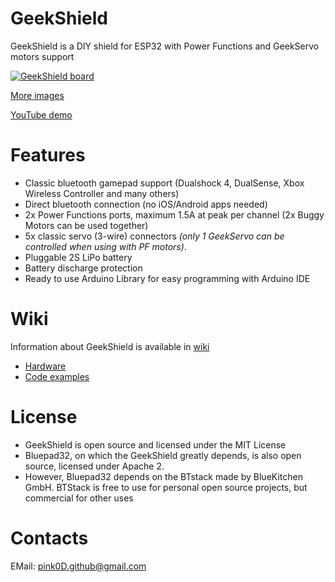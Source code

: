 # GeekShield
GeekShield is a DIY shield for ESP32 with Power Functions and GeekServo motors support

[![GeekShield board](https://i.postimg.cc/nsvQcyZ2/IMG-9978-thumb.jpg)](https://postimg.cc/nsvQcyZ2)

[More images](https://postimg.cc/gallery/sQHv5dx)

[YouTube demo](https://www.youtube.com/watch?v=292cAnSWLGk)

# Features
- Classic bluetooth gamepad support (Dualshock 4, DualSense, Xbox Wireless Controller and many others)
- Direct bluetooth connection (no iOS/Android apps needed)
- 2x Power Functions ports, maximum 1.5A at peak per channel (2x Buggy Motors can be used together)
- 5x classic servo (3-wire) connectors *(only 1 GeekServo can be controlled when using with PF motors)*. 
- Pluggable 2S LiPo battery
- Battery discharge protection
- Ready to use Arduino Library for easy programming with Arduino IDE

# Wiki

Information about GeekShield is available in [wiki](https://github.com/pink0D/GeekShield/wiki)
- [Hardware](https://github.com/pink0D/GeekShield/wiki/Making-the-GeekShield)
- [Code examples](https://github.com/pink0D/GeekShield/blob/main/examples/BasicControllers/BasicControllers.ino)

# License
- GeekShield is open source and licensed under the MIT License
- Bluepad32, on which the GeekShield greatly depends, is also open source, licensed under Apache 2.
- However, Bluepad32 depends on the BTstack made by BlueKitchen GmbH. BTStack is free to use for personal open source projects, but commercial for other uses

# Contacts
EMail: [pink0D.github@gmail.com](mailto:pink0d.github@gmail.com)
